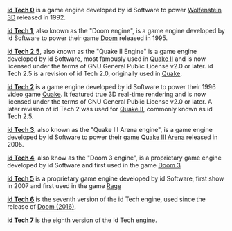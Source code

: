 [**id Tech 0**](https://github.com/id-Software/wolf3d) is a game engine developed by id Software to power [Wolfenstein 3D](https://steamdb.info/app/2270/) released in 1992.

[**id Tech 1**](https://en.wikipedia.org/wiki/Doom_engine), also known as the "Doom engine", is a game engine developed by id Software to power their game [Doom](https://steamdb.info/app/2280/) released in 1995.

[**id Tech 2.5**](https://github.com/id-Software/Quake-2), also known as the "Quake II Engine" is a game engine developed by id Software, most famously used in [Quake II](https://steamdb.info/app/2320/) and is now licensed under the terms of GNU General Public License v2.0 or later. id Tech 2.5 is a revision of id Tech 2.0, originally used  in [Quake](https://steamdb.info/app/2310/).

[**id Tech 2**](https://github.com/id-Software/Quake) is a game engine developed by id Software to power their 1996 video game [Quake](https://steamdb.info/app/2310/). It featured true 3D real-time rendering and is now licensed under the terms of GNU General Public License v2.0 or later. A later revision of id Tech 2 was used for [Quake II](https://steamdb.info/app/2320/), commonly known as id Tech 2.5.

[**id Tech 3**](https://en.wikipedia.org/wiki/Id_Tech_3), also known as the "Quake III Arena engine", is a game engine developed by id Software to power their game [Quake III Arena](https://steamdb.info/app/2200/) released in 2005. 

[**id Tech 4**](https://en.wikipedia.org/wiki/Id_Tech_4), also know as the "Doom 3 engine", is a proprietary game engine developed by id Software and first used in the game [Doom 3](https://steamdb.info/app/9050/)

[**id Tech 5**](https://en.wikipedia.org/wiki/Id_Tech_5) is a proprietary game engine developed by id Software, first show in 2007 and first used in the game [Rage](https://steamdb.info/app/9200/)

[**id Tech 6**](https://en.wikipedia.org/wiki/Id_Tech_6) is the seventh version of the id Tech engine, used since the release of [Doom (2016)](https://steamdb.info/app/379720/).

[**id Tech 7**](https://en.wikipedia.org/wiki/Id_Tech_7) is the eighth version of the id Tech engine.
